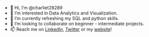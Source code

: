 - 👋 Hi, I’m @charliet28289
- 👀 I’m interested in Data Analytics and Visualization.
- 🌱 I’m currently refreshing my SQL and python skills.
- 💞️ I’m looking to collaborate on beginner - intermediate projects.
- 📫 Reach me on [LinkedIn](https://www.linkedin.com/in/charlene-n-thomas/), [Twitter](https://twitter.com/CharleneNThomas) or my [website](https://sites.google.com/view/charlene-n-thomas/home)!

<!---
charliet28289/charliet28289 is a ✨ special ✨ repository because its `README.md` (this file) appears on your GitHub profile.
You can click the Preview link to take a look at your changes.
--->
